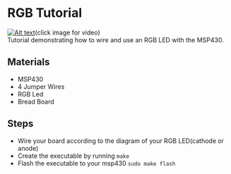 # RGB Tutorial 
[![Alt text](https://img.youtube.com/vi/oJsyO32uTiw/0.jpg)](https://www.youtube.com/watch?v=oJsyO32uTiw&)(click image for video)  
Tutorial demonstrating how to wire and use an RGB LED with the MSP430.
## Materials
- MSP430
- 4 Jumper Wires
- RGB Led
- Bread Board
## Steps
- Wire your board according to the diagram of your RGB LED(cathode or anode)
- Create the executable by running `make`
- Flash the executable to your msp430 `sudo make flash`
